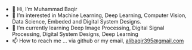- 👋 Hi, I’m Muhammad Baqir
- 👀 I’m interested in Machine Learning, Deep Learning, Computer Vision, Data Science, Embeded and Digital System Designs.
- 🌱 I’m currently learning Deep Image Processing, Digital Signal Processing, Digital System Designs, Deep Learning
- 📫 How to reach me ... via github or my email, alibaqir395@gmail.com

<!---
alibaqir395/alibaqir395 is a ✨ special ✨ repository because its `README.md` (this file) appears on your GitHub profile.
You can click the Preview link to take a look at your changes.
--->
